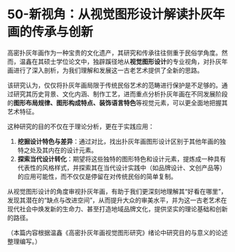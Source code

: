 # 50-新视角：从视觉图形设计解读扑灰年画的传承与创新

高密扑灰年画作为一种宝贵的文化遗产，其研究和传承往往侧重于民俗学角度。然而，温鑫在其硕士学位论文中，独辟蹊径地从**视觉图形设计**的专业视角，对扑灰年画进行了深入剖析，为我们理解和发展这一古老艺术提供了全新的思路。

该研究认为，仅仅将扑灰年画局限于传统民俗艺术的范畴进行保护是不足够的。通过研究其历史背景、文化内涵、制作工艺，进而重点分析扑灰年画在不同发展阶段的**图形布局规律、图形构成特点、装饰语言特色**等视觉元素，可以更全面地把握其艺术特征。

这种研究的目的不仅在于理论分析，更在于实践应用：
1.  **挖掘设计特色与差异**：通过对比，找出扑灰年画图形设计区别于其他年画的独特之处及其内在的设计元素。
2.  **探索当代设计转化**：期望将这些独特的图形特色和设计元素，提炼成一种具有代表性的风格样式，并探索其在当代设计实践中（如品牌设计、文创产品等）的应用可能性，而不仅仅是停留在对传统民俗的简单复制。

从视觉图形设计的角度审视扑灰年画，有助于我们更深刻地理解其“好看在哪里”，发现其潜在的“缺点与改进空间”，从而提升大众的审美水平，并为这一古老艺术在现代社会中焕发新的生命力、甚至打造地域品牌文化，提供坚实的理论基础和创新的路径。

（本篇内容根据温鑫《高密扑灰年画视觉图形研究》绪论中研究目的与意义的论述整理编写。）
